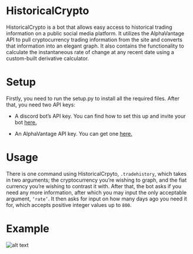 # HistoricalCrypto 

HistoricalCrypto is a bot that allows easy access to historical trading information on a public social media platform. It utilizes the AlphaVantage API to pull cryptocurrency trading information from the site and converts that information into an elegant graph. It also contains the functionality to calculate the instantaneous rate of change at any recent date using a custom-built derivative calculator. 

# Setup 

Firstly, you need to run the setup.py to install all the required files. After that, you need two API keys: 

* A discord bot’s API key. You can find how to set this up and invite your bot [here.][1] 

* An AlphaVantage API key. You can get one [here.][2]

 

# Usage 

There is one command using HistoricalCrpyto, `.tradehistory`, which takes in two arguments; the cryptocurrency you’re wishing to graph, and the fiat currency you’re wishing to contrast it with. After that, the bot asks if you need any more information, after which you may input the only acceptable argument, `‘rate’`. It then asks for input on how many days ago you need it for, which accepts positive integer values up to `800`. 

 

# Example 
![alt text](https://cdn.discordapp.com/attachments/907846889179844629/937884034967691304/unknown.png)

[1]: https://discordpy.readthedocs.io/en/stable/discord.html
[2]: https://www.alphavantage.co/support/

